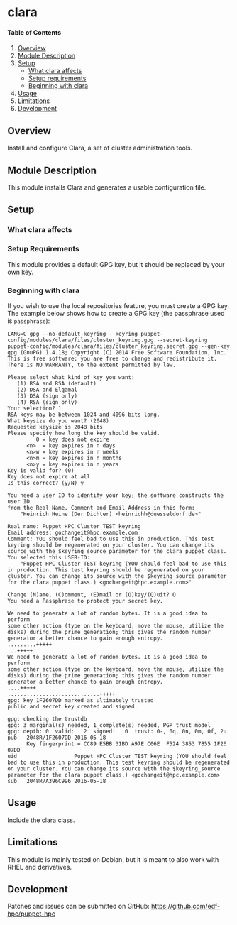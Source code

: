 # clara

#### Table of Contents

1. [Overview](#overview)
2. [Module Description](#module-description)
3. [Setup](#setup)
    * [What clara affects](#what-clara-affects)
    * [Setup requirements](#setup-requirements)
    * [Beginning with clara](#beginning-with-clara)
4. [Usage](#usage)
5. [Limitations](#limitations)
6. [Development](#development)

## Overview

Install and configure Clara, a set of cluster administration tools.

## Module Description

This module installs Clara and generates a usable configuration file.

## Setup

### What clara affects

### Setup Requirements

This module provides a default GPG key, but it should be replaced by your own
key.

### Beginning with clara

If you wish to use the local repositories feature, you must create a GPG key.
The example below shows how to create a GPG key (the passphrase used is `passphrase`):

```
LANG=C gpg --no-default-keyring --keyring puppet-config/modules/clara/files/cluster_keyring.gpg --secret-keyring puppet-config/modules/clara/files/cluster_keyring.secret.gpg --gen-key
gpg (GnuPG) 1.4.18; Copyright (C) 2014 Free Software Foundation, Inc.
This is free software: you are free to change and redistribute it.
There is NO WARRANTY, to the extent permitted by law.

Please select what kind of key you want:
   (1) RSA and RSA (default)
   (2) DSA and Elgamal
   (3) DSA (sign only)
   (4) RSA (sign only)
Your selection? 1
RSA keys may be between 1024 and 4096 bits long.
What keysize do you want? (2048)
Requested keysize is 2048 bits
Please specify how long the key should be valid.
         0 = key does not expire
      <n>  = key expires in n days
      <n>w = key expires in n weeks
      <n>m = key expires in n months
      <n>y = key expires in n years
Key is valid for? (0)
Key does not expire at all
Is this correct? (y/N) y

You need a user ID to identify your key; the software constructs the user ID
from the Real Name, Comment and Email Address in this form:
    "Heinrich Heine (Der Dichter) <heinrichh@duesseldorf.de>"

Real name: Puppet HPC Cluster TEST keyring
Email address: gochangeit@hpc.example.com
Comment: YOU should feel bad to use this in production. This test keyring should be regenerated on your cluster. You can change its source with the $keyring_source parameter for the clara puppet class.
You selected this USER-ID:
    "Puppet HPC Cluster TEST keyring (YOU should feel bad to use this in production. This test keyring should be regenerated on your cluster. You can change its source with the $keyring_source parameter for the clara puppet class.) <gochangeit@hpc.example.com>"

Change (N)ame, (C)omment, (E)mail or (O)kay/(Q)uit? O
You need a Passphrase to protect your secret key.

We need to generate a lot of random bytes. It is a good idea to perform
some other action (type on the keyboard, move the mouse, utilize the
disks) during the prime generation; this gives the random number
generator a better chance to gain enough entropy.
.........+++++
...+++++
We need to generate a lot of random bytes. It is a good idea to perform
some other action (type on the keyboard, move the mouse, utilize the
disks) during the prime generation; this gives the random number
generator a better chance to gain enough entropy.
....+++++
.............................+++++
gpg: key 1F2607DD marked as ultimately trusted
public and secret key created and signed.

gpg: checking the trustdb
gpg: 3 marginal(s) needed, 1 complete(s) needed, PGP trust model
gpg: depth: 0  valid:   2  signed:   0  trust: 0-, 0q, 0n, 0m, 0f, 2u
pub   2048R/1F2607DD 2016-05-18
      Key fingerprint = CC89 E5BB 31BD A97E C06E  F524 3853 7B55 1F26 07DD
uid                  Puppet HPC Cluster TEST keyring (YOU should feel bad to use this in production. This test keyring should be regenerated on your cluster. You can change its source with the $keyring_source parameter for the clara puppet class.) <gochangeit@hpc.example.com>
sub   2048R/A396C996 2016-05-18
```

## Usage

Include the clara class.

## Limitations

This module is mainly tested on Debian, but it is meant to also work with RHEL and
derivatives.

## Development

Patches and issues can be submitted on GitHub:
https://github.com/edf-hpc/puppet-hpc
